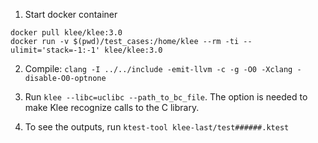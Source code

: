 1. Start docker container
```
docker pull klee/klee:3.0
docker run -v $(pwd)/test_cases:/home/klee --rm -ti --ulimit='stack=-1:-1' klee/klee:3.0
```

2. Compile: ```clang -I ../../include -emit-llvm -c -g -O0 -Xclang -disable-O0-optnone```

3. Run ```klee --libc=uclibc --path_to_bc_file```. 
The option is needed to make Klee recognize calls to the C library.

4. To see the outputs, run ```ktest-tool klee-last/test######.ktest```


